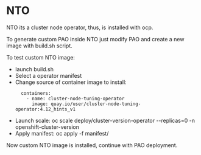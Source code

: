 # NTO

NTO its a cluster node operator, thus, is installed with ocp. 

To generate custom PAO inside NTO just modify PAO and create a new image with build.sh script.

To test custom NTO image:
  - launch build.sh
  - Select a operator manifest
  - Change source of container image to install:
    ```
      containers:
        - name: cluster-node-tuning-operator
          image: quay.io/user/cluster-node-tuning-operator:4.12_hints_v1
    ```
  - Launch scale: oc scale deploy/cluster-version-operator --replicas=0 -n openshift-cluster-version 
  - Apply manifest: oc apply -f manifest/

Now custom NTO image is installed, continue with PAO deployment.
